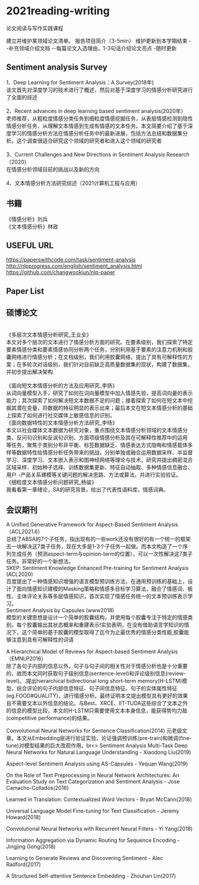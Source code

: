 # 2021reading-writing
论文阅读与写作实践课程


建立并维护某领域论文清单。
  报告项目简介（3-5min）
  维护更新到本学期结束
    --补充领域介绍文档
    --每篇论文入选理由，1-3句话介绍论文亮点
    -随时更新
    
Sentiment analysis Survey<br>
---
  1、Deep Learning for Sentiment Analysis：A Survey(2018年)<br>该文首先对深度学习的技术进行了概述，然后对基于深度学习的情感分析研究进行了全面的综述<br>  
  2、Recent advances in deep learning based sentiment analysis(2020年）<br>老师推荐，从粗粒度情感分类任务到细粒度情感挖掘任务，从表层情感检测到隐性情感分析任务，从理解文本情感到生成有情感的文本任务。本文简要介绍了基于深度学习的情感分析方法在情感分析任务中的最新进展，包括方法总结和数据集分析。这个调查很适合研究这个领域的研究者和进入这个领域的研究者<br>  
  3、Current Challenges and New Directions in Sentiment Analysis Research（2020）<br>在情感分析领域目前的挑战以及新的方向<br>  
4、文本情感分析方法研究综述（2021计算机工程与应用）  

  书籍
  ------
  《情感分析》刘兵<br>
  《文本情感分析》林政<br>
  
  USEFUL URL
  ------
  https://paperswithcode.com/task/sentiment-analysis<br>
  http://nlpprogress.com/english/sentiment_analysis.html<br>
  https://github.com/changwookjun/nlp-paper
  
Paper List
------
硕博论文
------
<br>《多层次文本情感分析研究_王业全》<br>
本文对多个层次的文本进行了情感分析方面的研究。在要素级别，我们探索了特定要素情感分类和要素情感协同分析两个任务，分别利用基于要素的注意力机制和胶囊网络进行情感分析；在文档级别，我们利用胶囊网络，提出了具有可解释性的方案；在多轮次对话级别，我们针对目前缺乏高质量数据集的现状，构建了数据集，并初步提出解决架构<br>
<br>《面向短文本情感分析的方法及应用研究_李扬》<br>从词向量模型入手，研究了如何在词向量模型中加入情感先验，提高词向量的表示能力；其次探索了如何解决短文本数据不足的问题；接着探索了如何在短文本中挖掘其潜在变量，将数据的特征明显的表示出来；最后本文在短文本情感分析的基础上探索了如何进行社交媒体上敏感信息的识别。
<br>《面向数据特性的文本情感分析方法研究_李旸》<br>本文以社会媒体文本数据为研究对象，重点围绕文本情感分析领域的文本情感分类、反问句识别和反讽句识别、方面项级情感分析及其在可解释性推荐中的运用
等任务，聚焦于类别分布非平衡、标签数据缺乏、情感表达方式隐晦和情感载体多样等数据特性给情感分析任务带来的挑战，分别单独或融合运用数据采样、半监督学习、深度学习、文本嵌入表示和图神经网络等理论与技术，研究并提出稠密混合区域采样、初始种子选择、训练数据集更新、特征自动抽取、多种情感信息融合、用户 -产品关系建模等关键问题的解决思路、方法或算法，并进行实验验证。
<br>《细粒度文本情感分析问题研究_杨骏》<br>我看看第一章绪论，SA的研究背景，给出了代表性语料库，情感词典。

会议期刊
-----
A Unified Generative Framework for Aspect-Based Sentiment Analysis （ACL2021.6）<br>
总结了ABSA的7个子任务，指出现有的一些work还没有很好的有一个统一的框架去一块解决这7类子任务，现在大多是1-3个子任务一起做。而本文构造了一个序列生成任务（预测aspect-term与opinion-term的位置），可以一次性解决这7类子任务。非常好的一个新想法。  
SKEP: Sentiment Knowledge Enhanced Pre-training for Sentiment Analysis (ACL2020)<br>
百度提出了一种情感知识增强的语言模型预训练方法，在通用预训练的基础上，设计了面向情感知识建模的Masking策略和情感多目标学习算法，融合了情感词、极性、主体评论关系等多层情感知识，首次实现了情感任务统一的文本预训练表示学习。  
Sentiment Analysis by Capsules (www2018)<br>
模型的关键思想是设计一个简单的胶囊结构，并使用每个胶囊专注于特定的情感类别。每个胶囊输出其状态概率和重建表示!实验表明，在没有借助语言学知识的情况下，这个简单的基于胶囊的模型取得了迄今为止最优秀的情感分类性能,胶囊能够注意到具有可解释性的词语  

A Hierarchical Model of Reviews for Aspect-based Sentiment Analysis（EMNLP2016）  
除了各句子内部的信息以外，句子与句子间的相关性对于情感分析也是十分重要的，故而本文同时获取句子级别信息(sentence-level)和评论级别信息(review-level)。.提出hierarchical bidirectional long short-term memory(H-LSTM)模型，综合评论的句子内部信息特征、句子间信息特征、句子的实体属性特征(eg.FOOD#QUALITY)，进行情感分析。最终证明本文提出模型具有更好的效果且不需要文本以外信息的结论。与Best、XRCE、IIT-TUDA这些综合了文本之外的信息的模型比较，本文的H-LSTM只需要使用文本本身信息，能获得势均力敌(competitive performance)的结果。  

Convolutional Neural Networks for Sentence Classification(2014)
元老级文章。本文从Embedding层进行验证实验，论证强调预训练(pre-train)和微调(fine-tune)对模型结果的巨大改观作用。br<>
Sentiment Analysis
Multi-Task Deep Neural Networks for Natural Language Understanding - Xiaodong Liu(2019)

Aspect-level Sentiment Analysis using AS-Capsules - Yequan Wang(2019)

On the Role of Text Preprocessing in Neural Network Architectures: An Evaluation Study on Text Categorization and Sentiment Analysis - Jose Camacho-Collados(2018)

Learned in Translation: Contextualized Word Vectors - Bryan McCann(2018)

Universal Language Model Fine-tuning for Text Classification - Jeremy Howard(2018)

Convolutional Neural Networks with Recurrent Neural Filters - Yi Yang(2018)

Information Aggregation via Dynamic Routing for Sequence Encoding - Jingjing Gong(2018)

Learning to Generate Reviews and Discovering Sentiment - Alec Radford(2017)

A Structured Self-attentive Sentence Embedding - Zhouhan Lin(2017)
